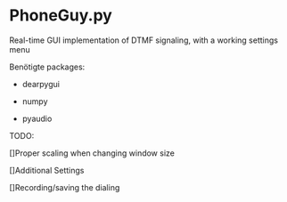 # PhoneGuy.py
Real-time GUI implementation of DTMF signaling, with a working settings menu

Benötigte packages:

- dearpygui

- numpy

- pyaudio

TODO:

[]Proper scaling when changing window size

[]Additional Settings

[]Recording/saving the dialing 

